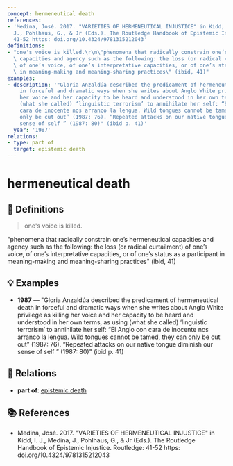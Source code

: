 ```yaml
---
concept: hermeneutical death
references:
- 'Medina, José. 2017. "VARIETIES OF HERMENEUTICAL INJUSTICE" in Kidd, I. J., Medina,
  J., Pohlhaus, G., & Jr (Eds.). The Routledge Handbook of Epistemic Injustice. Routledge:
  41-52 https: doi.org/10.4324/9781315212043'
definitions:
- "one's voice is killed.\r\n\"phenomena that radically constrain one’s hermeneutical\
  \ capacities and agency such as the following: the loss (or radical curtailment)\
  \ of one’s voice, of one’s interpretative capacities, or of one’s status as a participant\
  \ in meaning-making and meaning-sharing practices\" (ibid, 41)"
examples:
- description: '"Gloria Anzaldúa described the predicament of hermeneutical death
    in forceful and dramatic ways when she writes about Anglo White privilege as killing
    her voice and her capacity to be heard and understood in her own terms, as using
    (what she called) ‘linguistic terrorism’ to annihilate her self: “El Anglo con
    cara de inocente nos arranco la lengua. Wild tongues cannot be tamed, they can
    only be cut out” (1987: 76). “Repeated attacks on our native tongue diminish our
    sense of self ” (1987: 80)" (ibid p. 41)'
  year: '1987'
relations:
- type: part of
  target: epistemic death
---
```


# hermeneutical death

## 📖 Definitions

> one's voice is killed.
"phenomena that radically constrain one’s hermeneutical capacities and agency such as the following: the loss (or radical curtailment) of one’s voice, of one’s interpretative capacities, or of one’s status as a participant in meaning-making and meaning-sharing practices" (ibid, 41)

## 💡 Examples

- **1987** — "Gloria Anzaldúa described the predicament of hermeneutical death in forceful and dramatic ways when she writes about Anglo White privilege as killing her voice and her capacity to be heard and understood in her own terms, as using (what she called) ‘linguistic terrorism’ to annihilate her self: “El Anglo con cara de inocente nos arranco la lengua. Wild tongues cannot be tamed, they can only be cut out” (1987: 76). “Repeated attacks on our native tongue diminish our sense of self ” (1987: 80)" (ibid p. 41)

## 🔗 Relations

- **part of**: [epistemic death](./epistemic-death.md)

## 📚 References

- Medina, José. 2017. "VARIETIES OF HERMENEUTICAL INJUSTICE" in Kidd, I. J., Medina, J., Pohlhaus, G., & Jr (Eds.). The Routledge Handbook of Epistemic Injustice. Routledge: 41-52 https: doi.org/10.4324/9781315212043
